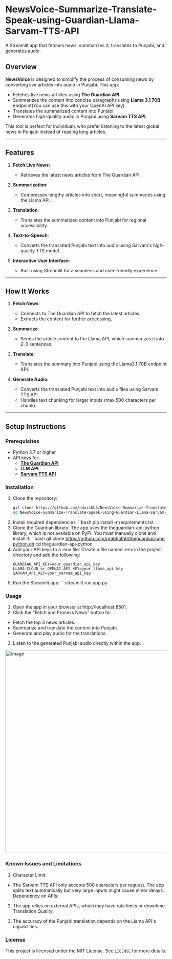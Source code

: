 # NewsVoice-Summarize-Translate-Speak-using-Guardian-Llama-Sarvam-TTS-API
A Streamlit app that fetches news, summarizes it, translates to Punjabi, and generates audio.

## Overview

**NewsVoice** is designed to simplify the process of consuming news by converting live articles into audio in Punjabi. This app:
- Fetches live news articles using **The Guardian API**.
- Summarizes the content into concise paragraphs using **Llama 3.1 70B** endpoint(You can use this with your OpenAI API key).
- Translates the summarized content into Punjabi.
- Generates high-quality audio in Punjabi using **Sarvam TTS API**.

This tool is perfect for individuals who prefer listening to the latest global news in Punjabi instead of reading long articles.

---

## Features

1. **Fetch Live News**:
   - Retrieves the latest news articles from The Guardian API.

2. **Summarization**:
   - Compresses lengthy articles into short, meaningful summaries using the Llama API.

3. **Translation**:
   - Translates the summarized content into Punjabi for regional accessibility.

4. **Text-to-Speech**:
   - Converts the translated Punjabi text into audio using Sarvam's high-quality TTS model.

5. **Interactive User Interface**:
   - Built using Streamlit for a seamless and user-friendly experience.

---

## How It Works

1. **Fetch News**:
   - Connects to The Guardian API to fetch the latest articles.
   - Extracts the content for further processing.

2. **Summarize**:
   - Sends the article content to the Llama API, which summarizes it into 2-3 sentences.

3. **Translate**:
   - Translates the summary into Punjabi using the Llama3.1 70B endpoint API.

4. **Generate Audio**:
   - Converts the translated Punjabi text into audio files using Sarvam TTS API.
   - Handles text chunking for larger inputs (max 500 characters per chunk).

---

## Setup Instructions

### Prerequisites

- Python 3.7 or higher
- API keys for:
  - **[The Guardian API](https://open-platform.theguardian.com/)**
  - **LLM API**
  - **[Sarvam TTS API](https://sarvam.ai/)**

### Installation

1. Clone the repository:
   ```bash
   git clone https://github.com/adarshb3/NewsVoice-Summarize-Translate-Speak-using-Guardian-Llama-Sarvam-TTS-API.git
   cd NewsVoice-Summarize-Translate-Speak-using-Guardian-Llama-Sarvam-TTS-API
2. Install required dependencies:
   ``bash
   pip install -r requirements.txt
3. Clone the Guardian library: The app uses the theguardian-api-python library, which is not available on PyPI. You must manually clone and install it:
   ``bash
   git clone https://github.com/prabhath6/theguardian-api-python.git
   cd theguardian-api-python
4. Add your API keys to a .env file: Create a file named .env in the project directory and add the following:
   ```
   GUARDIAN_API_KEY=your_guardian_api_key
   LLAMA-CLOUD_or_OPENAI_API_KEY=your_llama_api_key
   SARVAM_API_KEY=your_sarvam_api_key
5. Run the Streamlit app:
   ``
   streamlit run app.py
### Usage
1. Open the app in your browser at http://localhost:8501.
2. Click the "Fetch and Process News" button to:
- Fetch the top 3 news articles.
- Summarize and translate the content into Punjabi.
- Generate and play audio for the translations.
3. Listen to the generated Punjabi audio directly within the app.

<img width="634" alt="image" src="https://github.com/user-attachments/assets/3c351122-3376-4fa9-84ef-de9b162dbfe2">

### Known Issues and Limitations
1. Character Limit:
- The Sarvam TTS API only accepts 500 characters per request. The app splits text automatically but very large inputs might cause minor delays.
  Dependency on APIs:

2. The app relies on external APIs, which may have rate limits or downtime.
  Translation Quality:

3. The accuracy of the Punjabi translation depends on the Llama API's capabilities.

### License
This project is licensed under the MIT License. See `LICENSE` for more details.


   
